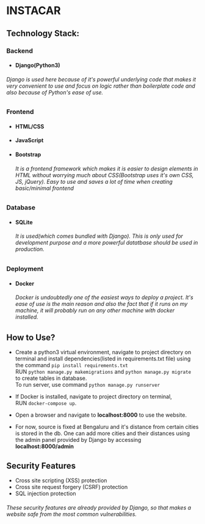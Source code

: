 # INSTACAR

## Technology Stack:
### Backend
* #### Django(Python3)
###### Django is used here because of it's powerful underlying code that makes it very convenient to use and focus on logic rather than boilerplate code and also because of Python's ease of use.

### Frontend
* #### HTML/CSS
* #### JavaScript
* #### Bootstrap
  ###### It is a frontend framework which makes it is easier to design elements in HTML without worrying much about CSS(Bootstrap uses it's own CSS, JS, jQuery). Easy to use and saves a lot of time when creating basic/minimal frontend

### Database
* #### SQLite
  ###### It is used(which comes bundled with Django). This is only used for development purpose and a more powerful datatbase should be used in production.

### Deployment
* #### Docker
  ###### Docker is undoubtedly one of the easiest ways to deploy a project. It's ease of use is the main reason and also the fact that if it runs on my machine, it will probably run on any other machine with docker installed.

## How to Use?
* Create a python3 virtual environment, navigate to project directory on terminal and install dependencies(listed in requirements.txt file) using the command
  `pip install requirements.txt` <br>
  RUN `python manage.py makemigrations` and `python manage.py migrate` <br>to create tables in database. <br>
  To run server, use command `python manage.py runserver`

* If Docker is installed, navigate to project directory on terminal,<br> RUN `docker-compose up`.

* Open a browser and navigate to <b>localhost:8000</b> to use the website.

* For now, source is fixed at Bengaluru and it's distance from certain cities is stored in the db. One can add more cities and their distances using the admin panel provided by Django by accessing <b>localhost:8000/admin</b>

## Security Features
* Cross site scripting (XSS) protection
* Cross site request forgery (CSRF) protection
* SQL injection protection

###### These security features are already provided by Django, so that makes a website safe from the most common vulnerabilities.
